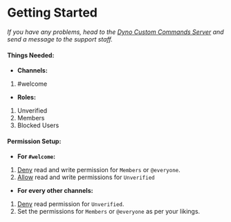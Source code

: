# **Getting Started**
*If you have any problems, head to the [Dyno Custom Commands Server](https://discord.gg/D3K3Fqz) and send a message to the support staff.*

#### **Things Needed:**

- **Channels:**
1. #welcome

- **Roles:**
1. Unverified
2. Members
3. Blocked Users

#### **Permission Setup:**

- **For `#welcome`:**
1. [Deny](https://i.imgur.com/EKQOiUb.png) read and write permission for `Members` or `@everyone`.
2. [Allow](https://i.imgur.com/bqm2RaN.png) read and write permissions for `Unverified`

- **For every other channels:**
1. [Deny](https://i.imgur.com/FqPhWra.png) read permission for `Unverified`.
2. Set the permissions for `Members` or `@everyone` as per your likings.
